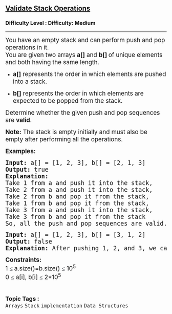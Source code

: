 <h2><a href="https://www.geeksforgeeks.org/problems/stack-permutations/1">Validate Stack Operations</a></h2><h3>Difficulty Level : Difficulty: Medium</h3><hr><div class="problems_problem_content__Xm_eO"><p data-start="212" data-end="288"><span style="font-size: 14pt;">You have an empty stack and can perform push and pop operations in it.&nbsp;<br>You are given two arrays <strong data-start="237" data-end="244">a[]</strong> and <strong data-start="249" data-end="256">b[] </strong>of unique elements and&nbsp;both having the same length.</span></p>
<ul data-start="290" data-end="458">
<li data-start="290" data-end="365"><span style="font-size: 14pt;"> </span>
<p data-start="292" data-end="365"><span style="font-size: 14pt;"><strong data-start="292" data-end="299">a[]</strong> represents the order in which elements are pushed into a stack.</span></p>
<span style="font-size: 14pt;"> </span></li>
<li data-start="366" data-end="458"><span style="font-size: 14pt;"> </span>
<p data-start="368" data-end="458"><span style="font-size: 14pt;"><strong data-start="368" data-end="375">b[]</strong> represents the order in which elements are expected to be popped from the stack.</span></p>
<span style="font-size: 14pt;"> </span></li>
</ul>
<p><span style="font-size: 14pt;"> </span></p>
<p data-start="460" data-end="611"><span style="font-size: 14pt;">Determine whether the given push and pop sequences are <strong>valid</strong>.</span></p>
<p data-start="460" data-end="611"><span style="font-size: 14pt;"><strong>Note:</strong> The stack is empty initially and must also be empty after performing all the operations.</span></p>
<p><span style="font-size: 14pt;"><strong>Examples:</strong></span></p>
<pre><span style="font-size: 14pt;"><strong>Input: </strong>a[] = [1, 2, 3], b[] = [2, 1, 3]
<strong>Output: </strong>true
<strong>Explanation:<br></strong>Take 1 from a and push it into the stack,
Take 2 from a and push it into the stack,
Take 2 from b and pop it from the stack,<br>Take 1 from b and pop it from the stack,
Take 3 from a and push it into the stack,
Take 3 from b and pop it from the stack<br>So, all the push and pop sequences are valid.</span></pre>
<pre><span style="font-size: 14pt;"><strong>Input: </strong>a[] = [1, 2, 3], b[] = [3, 1, 2]
<strong>Output: </strong>false
<strong>Explanation: </strong>After pushing 1, 2, and 3, we can pop 3 as required. But the next element in b[] is 1, while the stack top is 2. Since 1 is blocked under 2, this order cannot be achieved.<br></span></pre>
<p><span style="font-size: 14pt;"><strong>Constraints:</strong><br>1&nbsp;<span style="background-color: #ffffff; color: #1e2229; font-family: Nunito;">≤ </span><span style="font-family: -apple-system, BlinkMacSystemFont, 'Segoe UI', Roboto, Oxygen, Ubuntu, Cantarell, 'Open Sans', 'Helvetica Neue', sans-serif;">a.size()=b.size() </span><span style="background-color: #ffffff; color: #1e2229; font-family: Nunito;">≤</span><span style="font-family: -apple-system, BlinkMacSystemFont, 'Segoe UI', Roboto, Oxygen, Ubuntu, Cantarell, 'Open Sans', 'Helvetica Neue', sans-serif;">&nbsp;10</span><sup style="font-family: -apple-system, BlinkMacSystemFont, 'Segoe UI', Roboto, Oxygen, Ubuntu, Cantarell, 'Open Sans', 'Helvetica Neue', sans-serif;">5<br></sup>0&nbsp;<span style="background-color: #ffffff; color: #1e2229; font-family: Nunito;">≤</span> a[i], b[i] <span style="background-color: #ffffff; color: #1e2229; font-family: Nunito;">≤</span> 2*10<sup>5</sup></span></p></div><br><p><span style=font-size:18px><strong>Topic Tags : </strong><br><code>Arrays</code>&nbsp;<code>Stack</code>&nbsp;<code>implementation</code>&nbsp;<code>Data Structures</code>&nbsp;